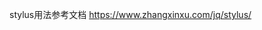 <!--
 * @Author: zhengguozhi
 * @Date: 2019-01-17 12:12:55
 * @LastEditors: zhengguozhi
 * @LastEditTime: 2019-11-21 12:13:55
 -->

stylus用法参考文档
     https://www.zhangxinxu.com/jq/stylus/
